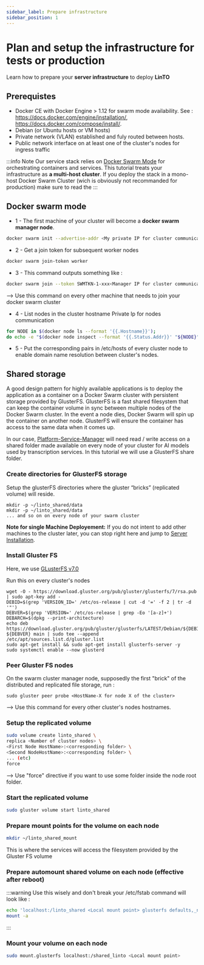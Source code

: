```yaml
---
sidebar_label: Prepare infrastructure
sidebar_position: 1
---
```

# Plan and setup the infrastructure for tests or production

Learn how to prepare your **server infrastructure** to deploy **LinTO**
## Prerequistes

* Docker CE with Docker Engine > 1.12 for swarm mode availability. See : https://docs.docker.com/engine/installation/,  https://docs.docker.com/compose/install/.
* Debian (or Ubuntu hosts or VM hosts)
* Private network (VLAN) established and fuly routed between hosts.
* Public network interface on at least one of the cluster's nodes for ingress traffic

:::info Note
Our service stack relies on [Docker Swarm Mode](https://docs.docker.com/glossary/?term=swarm%20mode) for orchestrating containers and services. This tutorial treats your infrastructure as **a multi-host cluster**. If you deploy the stack in a mono-host Docker Swarm Cluster (wich is obviously not recommanded for production) make sure to read the 
:::


## Docker swarm mode

* 1 - The first machine of your cluster will become a __docker swarm manager node__. 

```bash
docker swarm init --advertise-addr <My private IP for cluster communication>
```

* 2 - Get a join token for subsequent worker nodes

```bash
docker swarm join-token worker
```

* 3 - This command outputs something like :

```bash
docker swarm join --token SWMTKN-1-xxx<Manager IP for cluster communication>:<Some TCP port used by docker swarm>
```
--> Use this command on every other machine that needs to join your docker swarm cluster

* 4 - List nodes in the cluster hostname Private Ip for nodes communication

```bash
for NODE in $(docker node ls --format '{{.Hostname}}');
do echo -e "$(docker node inspect --format '{{.Status.Addr}}' "${NODE}") "${NODE}""; done
```

* 5 - Put the corresponding pairs in /etc/hosts of every cluster node to enable domain name resolution between cluster's nodes.

## Shared storage

A good design pattern for highly available applications is to deploy the application as a container on a Docker Swarm cluster with persistent storage provided by GlusterFS. GlusterFS is a fast shared filesystem that can keep the container volume in sync between multiple nodes of the Docker Swarm cluster.  In the event a node dies, Docker Swarm will spin up the container on another node. GlusterFS will ensure the container has access to the same data when it comes up.

In our case, [Platform-Service-Manager](post_install/service-manager/stt_manager_how2use) will need read / write access on a shared folder made available on every node of your cluster for AI models used by transcription services. In this tutorial we will use a GlusterFS share folder.


### Create directories for GlusterFS storage

Setup the glusterFS directories where the gluster “bricks” (replicated volume) will reside. 

```
mkdir -p ~/linto_shared/data
mkdir -p ~/linto_shared/data
... and so on on every node of your swarm cluster
```

__Note for single Machine Deployement:__ If you do not intent to add other machines to the cluster later, you can stop right here and jump to [Server Installation](stack_deploy).

### Install Gluster FS

Here, we use [GLusterFS v7.0](https://docs.gluster.org/en/latest/Install-Guide/Install/)

Run this on every cluster's nodes

```
wget -O - https://download.gluster.org/pub/gluster/glusterfs/7/rsa.pub | sudo apt-key add -
DEBID=$(grep 'VERSION_ID=' /etc/os-release | cut -d '=' -f 2 | tr -d '"')
DEBVER=$(grep 'VERSION=' /etc/os-release | grep -Eo '[a-z]+')
DEBARCH=$(dpkg --print-architecture)
echo deb https://download.gluster.org/pub/gluster/glusterfs/LATEST/Debian/${DEBID}/${DEBARCH}/apt ${DEBVER} main | sudo tee --append /etc/apt/sources.list.d/gluster.list
sudo apt-get install && sudo apt-get install glusterfs-server -y
sudo systemctl enable --now glusterd
```

### Peer Gluster FS nodes

On the swarm cluster manager node, supposedly the first "brick" of the distributed and replicated file storage, run :

```
sudo gluster peer probe <HostName-X for node X of the cluster>
```
--> Use this command for every other cluster's nodes hostnames.

### Setup the replicated volume

```bash
sudo volume create linto_shared \
replica <Number of cluster nodes> \
<First Node HostName>:<corresponding folder> \
<Second NodeHostName>:<corresponding folder> \
... (etc)
force
```
--> Use "force" directive if you want to use some folder inside the node root folder.

### Start the replicated volume

```bash
sudo gluster volume start linto_shared
```

### Prepare mount points for the volume on each node

```bash
mkdir ~/linto_shared_mount
```
This is where the services will access the filesystem provided by the Gluster FS volume 

### Prepare automount shared volume on each node (effective after reboot)

:::warning Use this wisely and don't break your /etc/fstab
command will look like :
```bash
echo 'localhost:/linto_shared <Local mount point> glusterfs defaults,_netdev,backupvolfile-server=localhost 0 0' | sudo tee --append /etc/fstab
mount -a
```
:::
### Mount your volume on each node

```bash
sudo mount.glusterfs localhost:/shared_linto <Local mount point>
```